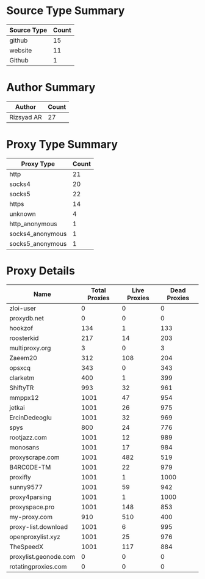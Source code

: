# Source Type Summary

| Source Type | Count |
|-------------|-------|
| github | 15 |
| website | 11 |
| Github | 1 |


# Author Summary

| Author | Count |
|--------|-------|
| Rizsyad AR | 27 |


# Proxy Type Summary

| Proxy Type | Count |
|------------|-------|
| http | 21 |
| socks4 | 20 |
| socks5 | 22 |
| https | 14 |
| unknown | 4 |
| http_anonymous | 1 |
| socks4_anonymous | 1 |
| socks5_anonymous | 1 |


# Proxy Details

| Name | Total Proxies | Live Proxies | Dead Proxies |
|------|---------------|--------------|---------------|
| zloi-user | 0 | 0 | 0 |
| proxydb.net | 0 | 0 | 0 |
| hookzof | 134 | 1 | 133 |
| roosterkid | 217 | 14 | 203 |
| multiproxy.org | 3 | 0 | 3 |
| Zaeem20 | 312 | 108 | 204 |
| opsxcq | 343 | 0 | 343 |
| clarketm | 400 | 1 | 399 |
| ShiftyTR | 993 | 32 | 961 |
| mmppx12 | 1001 | 47 | 954 |
| jetkai | 1001 | 26 | 975 |
| ErcinDedeoglu | 1001 | 32 | 969 |
| spys | 800 | 24 | 776 |
| rootjazz.com | 1001 | 12 | 989 |
| monosans | 1001 | 17 | 984 |
| proxyscrape.com | 1001 | 482 | 519 |
| B4RC0DE-TM | 1001 | 22 | 979 |
| proxifly | 1001 | 1 | 1000 |
| sunny9577 | 1001 | 59 | 942 |
| proxy4parsing | 1001 | 1 | 1000 |
| proxyspace.pro | 1001 | 148 | 853 |
| my-proxy.com | 910 | 510 | 400 |
| proxy-list.download | 1001 | 6 | 995 |
| openproxylist.xyz | 1001 | 25 | 976 |
| TheSpeedX | 1001 | 117 | 884 |
| proxylist.geonode.com | 0 | 0 | 0 |
| rotatingproxies.com | 0 | 0 | 0 |
